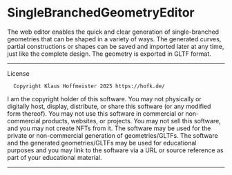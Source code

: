 # SingleBranchedGeometryEditor
The web editor enables the quick and clear generation of single-branched geometries that can be shaped in a variety of ways. The generated curves, partial constructions or shapes can be saved and imported later at any time, just like the complete design. The geometry is exported in GLTF format.

________________________________________________________________
License

      Copyright Klaus Hoffmeister 2025 https://hofk.de/

I am the copyright holder of this software. You may not physically or digitally host, display, distribute, or share this software (or any modified form thereof). You may not use this software in commercial or non-commercial products, websites, or projects. You may not sell this software, and you may not create NFTs from it. The software may be used for the private or non-commercial generation of geometries/GLTFs. The software and the generated geometries/GLTFs may be used for educational purposes and you may link to the software via a URL or source reference as part of your educational material.

_______________________________________________________________
